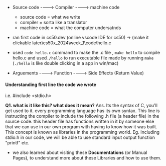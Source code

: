 - Source code ----> Compiler ----> machine code
    - source code = what we write
    - compiler  = sorta like a translator
    - machine code = what the computer undersatnds

- ran first code in cs50.dev (online vscode IDE for cs50) -> (make it clickable later)cs50x_2024\week_1\code\hello.c

- used ```code hello.c``` command to make the .c file , ```make hello``` to compile hello.c and used```./hello``` to run executable file made by running ```make``` (```./hello``` is like double clicking in a app in win/mac)


- Arguements ----> Function ----> Side Effects (Return Value)
  
#### Understanding first line the code we wrote

i.e. #include <stdio.h>

**Q1. what is it like this? what does it mean?**
Ans. Its the syntax of C, you'll get used to it. every programming language has its own syntax. This line is  instructing the compiler to include the following .h file (a header file) in the source code. this header file has functions written in it by someone else that we can use in our own program with having to know how it was built. This concept is known as libraries in the programming world. Eg. Including stdio.h in our code, we will be able to use standard input output function "printf" etc.

- we also learned about visiting these **Documentations** (or Manual Pages), to understand more about these Libraries and how to use them.